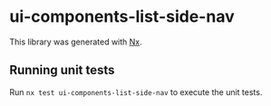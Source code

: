 # ui-components-list-side-nav

This library was generated with [Nx](https://nx.dev).

## Running unit tests

Run `nx test ui-components-list-side-nav` to execute the unit tests.
